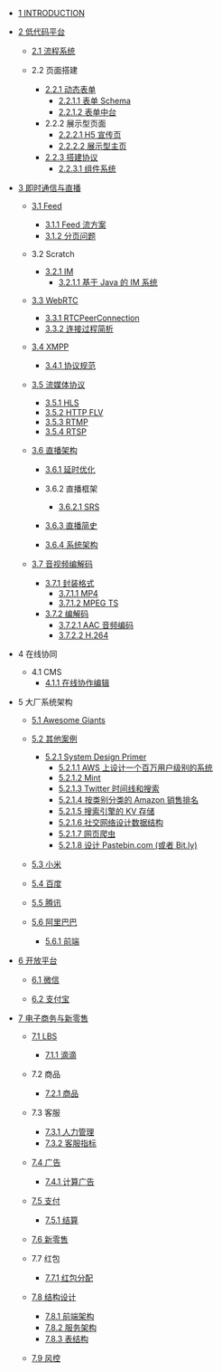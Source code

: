   - [1 INTRODUCTION](/INTRODUCTION.md)
  - [2 低代码平台](/低代码平台/README.md)
    - [2.1 流程系统](/低代码平台/流程系统/README.md)
      
    - 2.2 页面搭建
      - [2.2.1 动态表单](/低代码平台/页面搭建/动态表单/README.md)
        - [2.2.1.1 表单 Schema](/低代码平台/页面搭建/动态表单/表单%20Schema.md)
        - [2.2.1.2 表单中台](/低代码平台/页面搭建/动态表单/表单中台.md)
      - 2.2.2 展示型页面
        - [2.2.2.1 H5 宣传页](/低代码平台/页面搭建/展示型页面/H5%20宣传页.md)
        - [2.2.2.2 展示型主页](/低代码平台/页面搭建/展示型页面/展示型主页.md)
      - [2.2.3 搭建协议](/低代码平台/页面搭建/搭建协议/README.md)
        - [2.2.3.1 组件系统](/低代码平台/页面搭建/搭建协议/组件系统.md)
  - [3 即时通信与直播](/即时通信与直播/README.md)
    - [3.1 Feed](/即时通信与直播/Feed/README.md)
      - [3.1.1 Feed 流方案](/即时通信与直播/Feed/Feed%20流方案.md)
      - [3.1.2 分页问题](/即时通信与直播/Feed/分页问题.md)
    - 3.2 Scratch
      - [3.2.1 IM](/即时通信与直播/Scratch/IM/README.md)
        - [3.2.1.1 基于 Java 的 IM 系统](/即时通信与直播/Scratch/IM/基于%20Java%20的%20IM%20系统.md)
    - [3.3 WebRTC](/即时通信与直播/WebRTC/README.md)
      - [3.3.1 RTCPeerConnection](/即时通信与直播/WebRTC/RTCPeerConnection.md)
      - [3.3.2 连接过程简析](/即时通信与直播/WebRTC/连接过程简析.md)
    - [3.4 XMPP](/即时通信与直播/XMPP/README.md)
      - [3.4.1 协议规范](/即时通信与直播/XMPP/协议规范.md)
    - [3.5 流媒体协议](/即时通信与直播/流媒体协议/README.md)
      - [3.5.1 HLS](/即时通信与直播/流媒体协议/HLS.md)
      - [3.5.2 HTTP FLV](/即时通信与直播/流媒体协议/HTTP-FLV.md)
      - [3.5.3 RTMP](/即时通信与直播/流媒体协议/RTMP.md)
      - [3.5.4 RTSP](/即时通信与直播/流媒体协议/RTSP.md)
    - [3.6 直播架构](/即时通信与直播/直播架构/README.md)
      - [3.6.1 延时优化](/即时通信与直播/直播架构/延时优化/README.md)
        
      - 3.6.2 直播框架
        - [3.6.2.1 SRS](/即时通信与直播/直播架构/直播框架/SRS/README.md)
          
      - [3.6.3 直播简史](/即时通信与直播/直播架构/直播简史.md)
      - [3.6.4 系统架构](/即时通信与直播/直播架构/系统架构/README.md)
        
    - [3.7 音视频编解码](/即时通信与直播/音视频编解码/README.md)
      - [3.7.1 封装格式](/即时通信与直播/音视频编解码/封装格式/README.md)
        - [3.7.1.1 MP4](/即时通信与直播/音视频编解码/封装格式/MP4.md)
        - [3.7.1.2 MPEG TS](/即时通信与直播/音视频编解码/封装格式/MPEG-TS.md)
      - [3.7.2 编解码](/即时通信与直播/音视频编解码/编解码/README.md)
        - [3.7.2.1 AAC 音频编码](/即时通信与直播/音视频编解码/编解码/AAC%20音频编码.md)
        - [3.7.2.2 H.264](/即时通信与直播/音视频编解码/编解码/H.264.md)
  - 4 在线协同
    - 4.1 CMS
      - [4.1.1 在线协作编辑](/在线协同/CMS/在线协作编辑.md)
  - 5 大厂系统架构
    - [5.1 Awesome Giants](/大厂系统架构/Awesome-Giants.md)
    - [5.2 其他案例](/大厂系统架构/其他案例/README.md)
      - [5.2.1 System Design Primer](/大厂系统架构/其他案例/System%20Design%20Primer/README.md)
        - [5.2.1.1 AWS 上设计一个百万用户级别的系统](/大厂系统架构/其他案例/System%20Design%20Primer/AWS%20上设计一个百万用户级别的系统.md)
        - [5.2.1.2 Mint](/大厂系统架构/其他案例/System%20Design%20Primer/Mint.md)
        - [5.2.1.3 Twitter 时间线和搜索](/大厂系统架构/其他案例/System%20Design%20Primer/Twitter%20时间线和搜索.md)
        - [5.2.1.4 按类别分类的 Amazon 销售排名](/大厂系统架构/其他案例/System%20Design%20Primer/按类别分类的%20Amazon%20销售排名.md)
        - [5.2.1.5 搜索引擎的 KV 存储](/大厂系统架构/其他案例/System%20Design%20Primer/搜索引擎的%20KV%20存储.md)
        - [5.2.1.6 社交网络设计数据结构](/大厂系统架构/其他案例/System%20Design%20Primer/社交网络设计数据结构.md)
        - [5.2.1.7 网页爬虫](/大厂系统架构/其他案例/System%20Design%20Primer/网页爬虫.md)
        - [5.2.1.8 设计 Pastebin.com (或者 Bit.ly)](/大厂系统架构/其他案例/System%20Design%20Primer/设计%20Pastebin.com%20(或者%20Bit.ly).md)
    - [5.3 小米](/大厂系统架构/小米/README.md)
      
    - [5.4 百度](/大厂系统架构/百度/README.md)
      
    - [5.5 腾讯](/大厂系统架构/腾讯/README.md)
      
    - [5.6 阿里巴巴](/大厂系统架构/阿里巴巴/README.md)
      - [5.6.1 前端](/大厂系统架构/阿里巴巴/前端.md)
  - [6 开放平台](/开放平台/README.md)
    - [6.1 微信](/开放平台/微信/README.md)
      
    - [6.2 支付宝](/开放平台/支付宝/README.md)
      
  - [7 电子商务与新零售](/电子商务与新零售/README.md)
    - [7.1 LBS](/电子商务与新零售/LBS/README.md)
      - [7.1.1 滴滴](/电子商务与新零售/LBS/滴滴.md)
    - 7.2 商品
      - [7.2.1 商品](/电子商务与新零售/商品/商品.md)
    - 7.3 客服
      - [7.3.1 人力管理](/电子商务与新零售/客服/人力管理.md)
      - [7.3.2 客服指标](/电子商务与新零售/客服/客服指标.md)
    - [7.4 广告](/电子商务与新零售/广告/README.md)
      - [7.4.1 计算广告](/电子商务与新零售/广告/计算广告.md)
    - [7.5 支付](/电子商务与新零售/支付/README.md)
      - [7.5.1 结算](/电子商务与新零售/支付/结算/README.md)
        
    - [7.6 新零售](/电子商务与新零售/新零售/README.md)
      
    - 7.7 红包
      - [7.7.1 红包分配](/电子商务与新零售/红包/红包分配.md)
    - [7.8 结构设计](/电子商务与新零售/结构设计/README.md)
      - [7.8.1 前端架构](/电子商务与新零售/结构设计/前端架构.md)
      - [7.8.2 服务架构](/电子商务与新零售/结构设计/服务架构.md)
      - [7.8.3 表结构](/电子商务与新零售/结构设计/表结构.md)
    - [7.9 风控](/电子商务与新零售/风控/README.md)
      